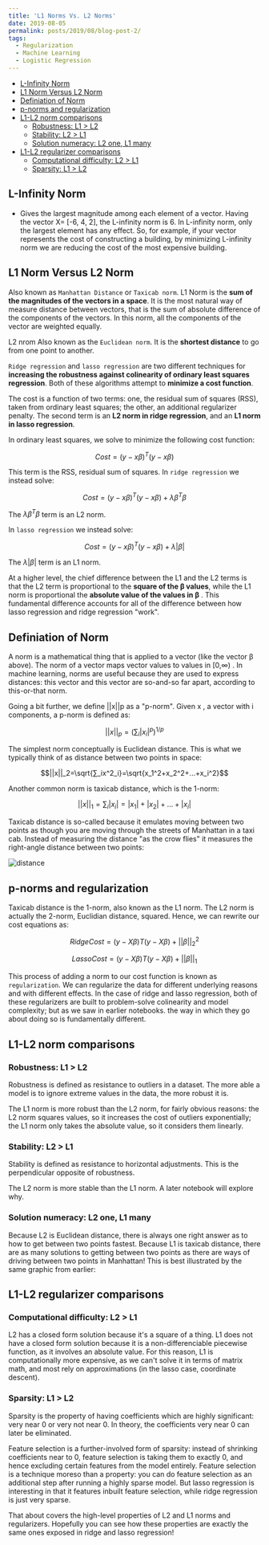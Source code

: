 ```yaml
---
title: 'L1 Norms Vs. L2 Norms'
date: 2019-08-05
permalink: posts/2019/08/blog-post-2/
tags:
  - Regularization
  - Machine Learning
  - Logistic Regression
---
```


- [L-Infinity Norm](#l-infinity-norm)
- [L1 Norm Versus L2 Norm](#l1-norm-versus-l2-norm)
- [Definiation of Norm](#definiation-of-norm)
- [p-norms and regularization](#p-norms-and-regularization)
- [L1-L2 norm comparisons](#l1-l2-norm-comparisons)
  - [Robustness: L1 > L2](#robustness-l1--l2)
  - [Stability: L2 > L1](#stability-l2--l1)
  - [Solution numeracy: L2 one, L1 many](#solution-numeracy-l2-one-l1-many)
- [L1-L2 regularizer comparisons](#l1-l2-regularizer-comparisons)
  - [Computational difficulty: L2 > L1](#computational-difficulty-l2--l1)
  - [Sparsity: L1 > L2](#sparsity-l1--l2)


## L-Infinity Norm

- Gives the largest magnitude among each element of a vector.
Having the vector X= [-6, 4, 2], the L-infinity norm is 6.
In L-infinity norm, only the largest element has any effect. So, for example, if your vector represents the cost of constructing a building, by minimizing L-infinity norm we are reducing the cost of the most expensive building.

## L1 Norm Versus L2 Norm

Also known as `Manhattan Distance` or `Taxicab norm`. L1 Norm is the **sum of the magnitudes of the vectors in a space**. It is the most natural way of measure distance between vectors, that is the sum of absolute difference of the components of the vectors. In this norm, all the components of the vector are weighted equally.

L2 nrom Also known as the `Euclidean norm`. It is the **shortest distance** to go from one point to another.

`Ridge regression` and `lasso regression` are two different techniques for **increasing the robustness against colinearity of ordinary least squares regression**. Both of these algorithms attempt to **minimize a cost function**.

The cost is a function of two terms: one, the residual sum of squares (RSS), taken from ordinary least squares; the other, an additional regularizer penalty. The second term is an **L2 norm in ridge regression**, and an **L1 norm in lasso regression**.

In ordinary least squares, we solve to minimize the following cost function:

$$Cost = (y-x\beta)^T(y-x\beta)$$

This term is the RSS, residual sum of squares. In `ridge regression` we instead solve:

$$Cost = (y-x\beta)^T(y-x\beta)+\lambda\beta^T\beta$$

The $\lambda\beta^T\beta$ term is an L2 norm.

In `lasso regression` we instead solve:

$$Cost = (y-x\beta)^T(y-x\beta)+\lambda |\beta|$$

The $\lambda {|\beta|}$  term is an L1 norm.

At a higher level, the chief difference between the L1 and the L2 terms is that the L2 term is proportional to the **square of the  β values**, while the L1 norm is proportional the **absolute value of the values in  β** . This fundamental difference accounts for all of the difference between how lasso regression and ridge regression "work".

## Definiation of Norm

A norm is a mathematical thing that is applied to a vector (like the vector  β  above). The norm of a vector maps vector values to values in  [0,∞) . In machine learning, norms are useful because they are used to express distances: this vector and this vector are so-and-so far apart, according to this-or-that norm.

Going a bit further, we define  ||x||p  as a "p-norm". Given  x , a vector with  i  components, a p-norm is defined as:

$$||x||_p=(∑_i|x_i|^p)^{1/p} $$

The simplest norm conceptually is Euclidean distance. This is what we typically think of as distance between two points in space:

$$||x||_2=\sqrt{∑_ix^2_i}=\sqrt{x_1^2+x_2^2+...+x_i^2}$$

Another common norm is taxicab distance, which is the 1-norm:

$$||x||_1=∑_i|x_i|=|x_1|+|x_2|+…+|x_i|$$

Taxicab distance is so-called because it emulates moving between two points as though you are moving through the streets of Manhattan in a taxi cab. Instead of measuring the distance "as the crow flies" it measures the right-angle distance between two points:

![distance](https://upload.wikimedia.org/wikipedia/commons/0/08/Manhattan_distance.svg)

## p-norms and regularization

Taxicab distance is the 1-norm, also known as the L1 norm. The L2 norm is actually the 2-norm, Euclidian distance, squared. Hence, we can rewrite our cost equations as:

$$Ridge Cost=(y−Xβ)T(y−Xβ)+||β||_2^2$$

$$Lasso Cost=(y−Xβ)T(y−Xβ)+||β||_1$$

This process of adding a norm to our cost function is known as `regularization`. We can regularize the data for different underlying reasons and with different effects. In the case of ridge and lasso regression, both of these regularizers are built to problem-solve colinearity and model complexity; but as we saw in earlier notebooks. the way in which they go about doing so is fundamentally different.

## L1-L2 norm comparisons

### Robustness: L1 > L2

Robustness is defined as resistance to outliers in a dataset. The more able a model is to ignore extreme values in the data, the more robust it is.

The L1 norm is more robust than the L2 norm, for fairly obvious reasons: the L2 norm squares values, so it increases the cost of outliers exponentially; the L1 norm only takes the absolute value, so it considers them linearly.

### Stability: L2 > L1

Stability is defined as resistance to horizontal adjustments. This is the perpendicular opposite of robustness.

The L2 norm is more stable than the L1 norm. A later notebook will explore why.

### Solution numeracy: L2 one, L1 many

Because L2 is Euclidean distance, there is always one right answer as to how to get between two points fastest. Because L1 is taxicab distance, there are as many solutions to getting between two points as there are ways of driving between two points in Manhattan! This is best illustrated by the same graphic from earlier:

## L1-L2 regularizer comparisons

### Computational difficulty: L2 > L1

L2 has a closed form solution because it's a square of a thing. L1 does not have a closed form solution because it is a non-differenciable piecewise function, as it involves an absolute value. For this reason, L1 is computationally more expensive, as we can't solve it in terms of matrix math, and most rely on approximations (in the lasso case, coordinate descent).

### Sparsity: L1 > L2

Sparsity is the property of having coefficients which are highly significant: very near 0 or very not near 0. In theory, the coefficients very near 0 can later be eliminated.

Feature selection is a further-involved form of sparsity: instead of shrinking coefficients near to 0, feature selection is taking them to exactly 0, and hence excluding certain features from the model entirely. Feature selection is a technique moreso than a property: you can do feature selection as an additional step after running a highly sparse model. But lasso regression is interesting in that it features inbuilt feature selection, while ridge regression is just very sparse.

That about covers the high-level properties of L2 and L1 norms and regularizers. Hopefully you can see how these properties are exactly the same ones exposed in ridge and lasso regression!
